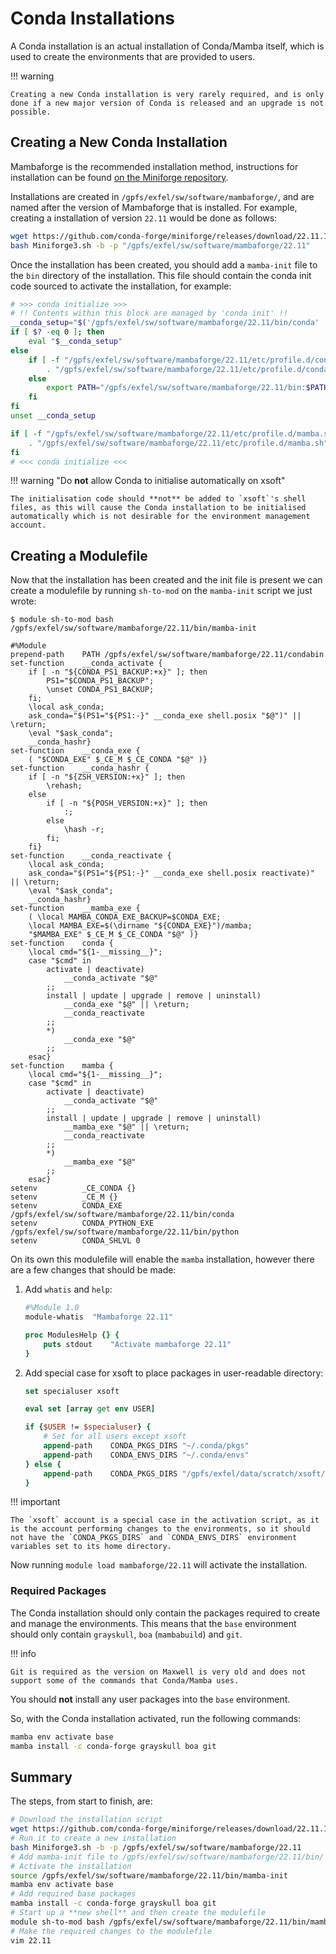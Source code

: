 # Conda Installations

A Conda installation is an actual installation of Conda/Mamba itself, which is used to create the environments that are provided to users.

!!! warning

    Creating a new Conda installation is very rarely required, and is only done if a new major version of Conda is released and an upgrade is not possible.

## Creating a New Conda Installation

Mambaforge is the recommended installation method, instructions for installation can be found [on the Miniforge repository](https://github.com/conda-forge/miniforge).

Installations are created in `/gpfs/exfel/sw/software/mambaforge/`, and are named after the version of Mambaforge that is installed. For example, creating a installation of version `22.11` would be done as follows:

```sh
wget https://github.com/conda-forge/miniforge/releases/download/22.11.1-4/Mambaforge-22.11.1-4-Linux-x86_64.sh
bash Miniforge3.sh -b -p "/gpfs/exfel/sw/software/mambaforge/22.11"
```

Once the installation has been created, you should add a `mamba-init` file to the `bin` directory of the installation. This file should contain the conda init code sourced to activate the installation, for example:

```sh
# >>> conda initialize >>>
# !! Contents within this block are managed by 'conda init' !!
__conda_setup="$('/gpfs/exfel/sw/software/mambaforge/22.11/bin/conda' 'shell.bash' 'hook' 2> /dev/null)"
if [ $? -eq 0 ]; then
    eval "$__conda_setup"
else
    if [ -f "/gpfs/exfel/sw/software/mambaforge/22.11/etc/profile.d/conda.sh" ]; then
        . "/gpfs/exfel/sw/software/mambaforge/22.11/etc/profile.d/conda.sh"
    else
        export PATH="/gpfs/exfel/sw/software/mambaforge/22.11/bin:$PATH"
    fi
fi
unset __conda_setup

if [ -f "/gpfs/exfel/sw/software/mambaforge/22.11/etc/profile.d/mamba.sh" ]; then
    . "/gpfs/exfel/sw/software/mambaforge/22.11/etc/profile.d/mamba.sh"
fi
# <<< conda initialize <<<
```

!!! warning "Do **not** allow Conda to initialise automatically on xsoft"

    The initialisation code should **not** be added to `xsoft`'s shell files, as this will cause the Conda installation to be initialised automatically which is not desirable for the environment management account.

## Creating a Modulefile

Now that the installation has been created and the init file is present we can create a modulefile by running `sh-to-mod` on the `mamba-init` script we just wrote:

```shell
$ module sh-to-mod bash /gpfs/exfel/sw/software/mambaforge/22.11/bin/mamba-init

#%Module
prepend-path    PATH /gpfs/exfel/sw/software/mambaforge/22.11/condabin
set-function    __conda_activate {
    if [ -n "${CONDA_PS1_BACKUP:+x}" ]; then
        PS1="$CONDA_PS1_BACKUP";
        \unset CONDA_PS1_BACKUP;
    fi;
    \local ask_conda;
    ask_conda="$(PS1="${PS1:-}" __conda_exe shell.posix "$@")" || \return;
    \eval "$ask_conda";
    __conda_hashr}
set-function    __conda_exe {
    ( "$CONDA_EXE" $_CE_M $_CE_CONDA "$@" )}
set-function    __conda_hashr {
    if [ -n "${ZSH_VERSION:+x}" ]; then
        \rehash;
    else
        if [ -n "${POSH_VERSION:+x}" ]; then
            :;
        else
            \hash -r;
        fi;
    fi}
set-function    __conda_reactivate {
    \local ask_conda;
    ask_conda="$(PS1="${PS1:-}" __conda_exe shell.posix reactivate)" || \return;
    \eval "$ask_conda";
    __conda_hashr}
set-function    __mamba_exe {
    ( \local MAMBA_CONDA_EXE_BACKUP=$CONDA_EXE;
    \local MAMBA_EXE=$(\dirname "${CONDA_EXE}")/mamba;
    "$MAMBA_EXE" $_CE_M $_CE_CONDA "$@" )}
set-function    conda {
    \local cmd="${1-__missing__}";
    case "$cmd" in
        activate | deactivate)
            __conda_activate "$@"
        ;;
        install | update | upgrade | remove | uninstall)
            __conda_exe "$@" || \return;
            __conda_reactivate
        ;;
        *)
            __conda_exe "$@"
        ;;
    esac}
set-function    mamba {
    \local cmd="${1-__missing__}";
    case "$cmd" in
        activate | deactivate)
            __conda_activate "$@"
        ;;
        install | update | upgrade | remove | uninstall)
            __mamba_exe "$@" || \return;
            __conda_reactivate
        ;;
        *)
            __mamba_exe "$@"
        ;;
    esac}
setenv          _CE_CONDA {}
setenv          _CE_M {}
setenv          CONDA_EXE /gpfs/exfel/sw/software/mambaforge/22.11/bin/conda
setenv          CONDA_PYTHON_EXE /gpfs/exfel/sw/software/mambaforge/22.11/bin/python
setenv          CONDA_SHLVL 0
```

On its own this modulefile will enable the `mamba` installation, however there are a few changes that should be made:

1. Add `whatis` and `help`:

    ```tcl
    #%Module 1.0
    module-whatis  "Mambaforge 22.11"

    proc ModulesHelp {} {
        puts stdout    "Activate mambaforge 22.11"
    }
    ```

2. Add special case for xsoft to place packages in user-readable directory:

    ```tcl
    set specialuser xsoft

    eval set [array get env USER]

    if {$USER != $specialuser} {
        # Set for all users except xsoft
        append-path    CONDA_PKGS_DIRS "~/.conda/pkgs"
        append-path    CONDA_ENVS_DIRS "~/.conda/envs"
    } else {
        append-path    CONDA_PKGS_DIRS "/gpfs/exfel/data/scratch/xsoft/.conda/pkgs"
    }
    ```

!!! important

    The `xsoft` account is a special case in the activation script, as it is the account performing changes to the environments, so it should not have the `CONDA_PKGS_DIRS` and `CONDA_ENVS_DIRS` environment variables set to its home directory.

Now running `module load mambaforge/22.11` will activate the installation.

### Required Packages

The Conda installation should only contain the packages required to create and manage the environments. This means that the `base` environment should only contain `grayskull`, `boa` (`mambabuild`) and `git`.

!!! info

    Git is required as the version on Maxwell is very old and does not support some of the commands that Conda/Mamba uses.

You should **not** install any user packages into the `base` environment.

So, with the Conda installation activated, run the following commands:

```bash
mamba env activate base
mamba install -c conda-forge grayskull boa git
```

## Summary

The steps, from start to finish, are:

```bash
# Download the installation script
wget https://github.com/conda-forge/miniforge/releases/download/22.11.1-4/Mambaforge-22.11.1-4-Linux-x86_64.sh -o Miniforge-22.11.sh
# Run it to create a new installation
bash Miniforge3.sh -b -p /gpfs/exfel/sw/software/mambaforge/22.11
# Add mamba-init file to /gpfs/exfel/sw/software/mambaforge/22.11/bin/
# Activate the installation
source /gpfs/exfel/sw/software/mambaforge/22.11/bin/mamba-init
mamba env activate base
# Add required base packages
mamba install -c conda-forge grayskull boa git
# Start up a **new shell** and then create the modulefile
module sh-to-mod bash /gpfs/exfel/sw/software/mambaforge/22.11/bin/mamba-init > 22.11
# Make the required changes to the modulefile
vim 22.11
```
